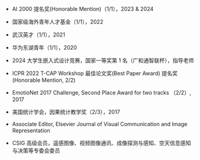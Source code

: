 - AI 2000 提名奖(Honorable Mention)（1/1），2023 & 2024

- 国家级海外青年人才基金（1/1），2022

- 武汉英才（1/1），2021

- 华为东湖青年（1/1），2020

- 2024 大学生嵌入式设计竞赛，国家一等奖第 1 名（广和通智联杯），指导老师

- ICPR 2022 T-CAP Workshop 最佳论文奖(Best Paper Award) 提名奖(Honorable Mention, 2/2)

- EmotioNet 2017 Challenge, Second Place Award for two tracks （2/2）, 2017

- 美国统计学会，因果统计教学奖（2/3），2017

-   Associate Editor, Elsevier Journal of Visual Communication and Image Representation

-  CSIG 高级会员，遥感图像、视频图像通讯、成像探测与感知、空天信息感知与决策等专委会委员
